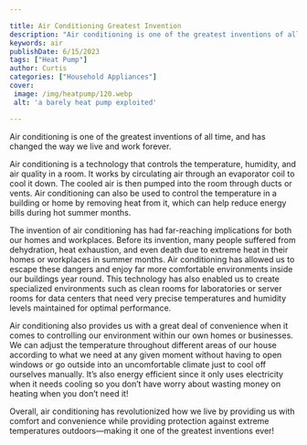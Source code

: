 ```yaml
---

title: Air Conditioning Greatest Invention
description: "Air conditioning is one of the greatest inventions of all time, and has changed the way we live and work forever....take a moment to check it out "
keywords: air
publishDate: 6/15/2023
tags: ["Heat Pump"]
author: Curtis
categories: ["Household Appliances"]
cover: 
 image: /img/heatpump/120.webp
 alt: 'a barely heat pump exploited'

---
```


Air conditioning is one of the greatest inventions of all time, and has changed the way we live and work forever.

Air conditioning is a technology that controls the temperature, humidity, and air quality in a room. It works by circulating air through an evaporator coil to cool it down. The cooled air is then pumped into the room through ducts or vents. Air conditioning can also be used to control the temperature in a building or home by removing heat from it, which can help reduce energy bills during hot summer months.

The invention of air conditioning has had far-reaching implications for both our homes and workplaces. Before its invention, many people suffered from dehydration, heat exhaustion, and even death due to extreme heat in their homes or workplaces in summer months. Air conditioning has allowed us to escape these dangers and enjoy far more comfortable environments inside our buildings year round. This technology has also enabled us to create specialized environments such as clean rooms for laboratories or server rooms for data centers that need very precise temperatures and humidity levels maintained for optimal performance. 

Air conditioning also provides us with a great deal of convenience when it comes to controlling our environment within our own homes or businesses. We can adjust the temperature throughout different areas of our house according to what we need at any given moment without having to open windows or go outside into an uncomfortable climate just to cool off ourselves manually. It’s also energy efficient since it only uses electricity when it needs cooling so you don’t have worry about wasting money on heating when you don’t need it! 

Overall, air conditioning has revolutionized how we live by providing us with comfort and convenience while providing protection against extreme temperatures outdoors—making it one of the greatest inventions ever!

